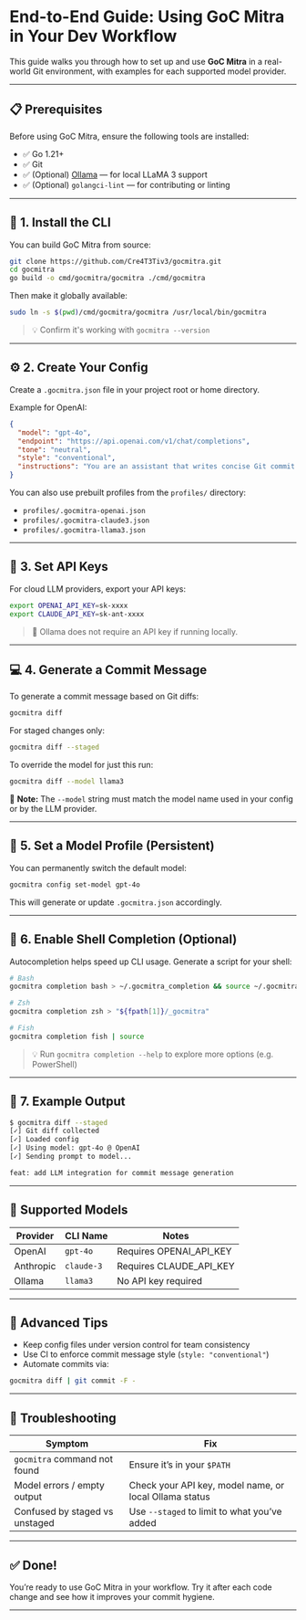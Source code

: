 # End-to-End Guide: Using GoC Mitra in Your Dev Workflow

This guide walks you through how to set up and use **GoC Mitra** in a real-world Git environment, with examples for each supported model provider.

---

## 📋 Prerequisites

Before using GoC Mitra, ensure the following tools are installed:

- ✅ Go 1.21+  
- ✅ Git  
- ✅ (Optional) [Ollama](https://ollama.com) — for local LLaMA 3 support  
- ✅ (Optional) `golangci-lint` — for contributing or linting

---

## 🚀 1. Install the CLI

You can build GoC Mitra from source:

```bash
git clone https://github.com/Cre4T3Tiv3/gocmitra.git
cd gocmitra
go build -o cmd/gocmitra/gocmitra ./cmd/gocmitra
````

Then make it globally available:

```bash
sudo ln -s $(pwd)/cmd/gocmitra/gocmitra /usr/local/bin/gocmitra
```

> 💡 Confirm it's working with `gocmitra --version`

---

## ⚙️ 2. Create Your Config

Create a `.gocmitra.json` file in your project root or home directory.

Example for OpenAI:

```json
{
  "model": "gpt-4o",
  "endpoint": "https://api.openai.com/v1/chat/completions",
  "tone": "neutral",
  "style": "conventional",
  "instructions": "You are an assistant that writes concise Git commit messages."
}
```

You can also use prebuilt profiles from the `profiles/` directory:

* `profiles/.gocmitra-openai.json`
* `profiles/.gocmitra-claude3.json`
* `profiles/.gocmitra-llama3.json`

---

## 🔐 3. Set API Keys

For cloud LLM providers, export your API keys:

```bash
export OPENAI_API_KEY=sk-xxxx
export CLAUDE_API_KEY=sk-ant-xxxx
```

> 🧠 Ollama does not require an API key if running locally.

---

## 💻 4. Generate a Commit Message

To generate a commit message based on Git diffs:

```bash
gocmitra diff
```

For staged changes only:

```bash
gocmitra diff --staged
```

To override the model for just this run:

```bash
gocmitra diff --model llama3
```

📌 **Note:** The `--model` string must match the model name used in your config or by the LLM provider.

---

## 🔧 5. Set a Model Profile (Persistent)

You can permanently switch the default model:

```bash
gocmitra config set-model gpt-4o
```

This will generate or update `.gocmitra.json` accordingly.

---

## 🔁 6. Enable Shell Completion (Optional)

Autocompletion helps speed up CLI usage. Generate a script for your shell:

```bash
# Bash
gocmitra completion bash > ~/.gocmitra_completion && source ~/.gocmitra_completion

# Zsh
gocmitra completion zsh > "${fpath[1]}/_gocmitra"

# Fish
gocmitra completion fish | source
```

> 💡 Run `gocmitra completion --help` to explore more options (e.g. PowerShell)

---

## 🧪 7. Example Output

```bash
$ gocmitra diff --staged
[✓] Git diff collected
[✓] Loaded config
[✓] Using model: gpt-4o @ OpenAI
[✓] Sending prompt to model...

feat: add LLM integration for commit message generation
```

---

## 🧠 Supported Models

| Provider  | CLI Name   | Notes                     |
| --------- | ---------- | ------------------------- |
| OpenAI    | `gpt-4o`   | Requires OPENAI\_API\_KEY |
| Anthropic | `claude-3` | Requires CLAUDE\_API\_KEY |
| Ollama    | `llama3`   | No API key required       |

---

## 🔁 Advanced Tips

* Keep config files under version control for team consistency
* Use CI to enforce commit message style (`style: "conventional"`)
* Automate commits via:

```bash
gocmitra diff | git commit -F -
```

---

## 🧩 Troubleshooting

| Symptom                        | Fix                                                    |
| ------------------------------ | ------------------------------------------------------ |
| `gocmitra` command not found   | Ensure it’s in your `$PATH`                            |
| Model errors / empty output    | Check your API key, model name, or local Ollama status |
| Confused by staged vs unstaged | Use `--staged` to limit to what you’ve added           |

---

## ✅ Done!

You’re ready to use GoC Mitra in your workflow. Try it after each code change and see how it improves your commit hygiene.

---